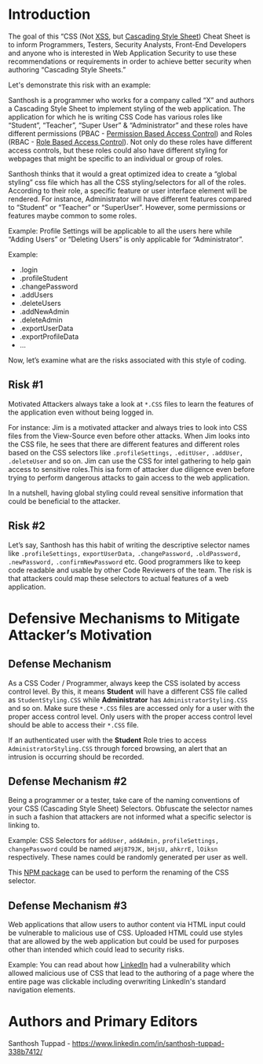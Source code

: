 Introduction
============

The goal of this “CSS (Not [XSS](/XSS_(Cross_Site_Scripting)_Prevention_Cheat_Sheet\ "wikilink"), but [Cascading Style Sheet](https://www.w3schools.com/css/css_intro.asp)) Cheat Sheet is to inform Programmers, Testers, Security Analysts, Front-End Developers and anyone who is interested in Web Application Security to use these recommendations or requirements in order to achieve better security when authoring “Cascading Style Sheets.”

Let's demonstrate this risk with an example:

Santhosh is a programmer who works for a company called “X” and authors a Cascading Style Sheet to implement styling of the web application. The application for which he is writing CSS Code has various roles like “Student”, “Teacher”, “Super User” & “Administrator” and these roles have different permissions (PBAC - [Permission Based Access Control](/Access_Control_Cheat_Sheet\ "wikilink")) and Roles (RBAC - [Role Based Access Control](/Access_Control_Cheat_Sheet\ "wikilink")). Not only do these roles have different access controls, but these roles could also have different styling for webpages that might be specific to an individual or group of roles.

Santhosh thinks that it would a great optimized idea to create a “global styling” css file which has all the CSS styling/selectors for all of the roles. According to their role, a specific feature or user interface element will be rendered. For instance, Administrator will have different features compared to “Student” or “Teacher” or “SuperUser”. However, some permissions or features maybe common to some roles.

Example: Profile Settings will be applicable to all the users here while “Adding Users” or “Deleting Users” is only applicable for “Administrator”.

Example:

-   .login
-   .profileStudent
-   .changePassword
-   .addUsers
-   .deleteUsers
-   .addNewAdmin
-   .deleteAdmin
-   .exportUserData
-   .exportProfileData
-   ...

Now, let’s examine what are the risks associated with this style of coding.

Risk \#1
--------

Motivated Attackers always take a look at `*.CSS` files to learn the features of the application even without being logged in.

For instance: Jim is a motivated attacker and always tries to look into CSS files from the View-Source even before other attacks. When Jim looks into the CSS file, he sees that there are different features and different roles based on the CSS selectors like `.profileSettings,` `.editUser,` `.addUser,` `.deleteUser` and so on. Jim can use the CSS for intel gathering to help gain access to sensitive roles.This isa form of attacker due diligence even before trying to perform dangerous attacks to gain access to the web application.

In a nutshell, having global styling could reveal sensitive information that could be beneficial to the attacker.

Risk \#2
--------

Let’s say, Santhosh has this habit of writing the descriptive selector names like `.profileSettings,` `exportUserData,` `.changePassword,` `.oldPassword,` `.newPassword,` `.confirmNewPassword` etc. Good programmers like to keep code readable and usable by other Code Reviewers of the team. The risk is that attackers could map these selectors to actual features of a web application.

Defensive Mechanisms to Mitigate Attacker’s Motivation
======================================================

Defense Mechanism
-----------------

As a CSS Coder / Programmer, always keep the CSS isolated by access control level. By this, it means **Student** will have a different CSS file called as `StudentStyling.CSS` while **Administrator** has `AdministratorStyling.CSS` and so on. Make sure these `*.CSS` files are accessed only for a user with the proper access control level. Only users with the proper access control level should be able to access their `*.CSS` file.

If an authenticated user with the **Student** Role tries to access `AdministratorStyling.CSS` through forced browsing, an alert that an intrusion is occurring should be recorded.

Defense Mechanism \#2
---------------------

Being a programmer or a tester, take care of the naming conventions of your CSS (Cascading Style Sheet) Selectors. Obfuscate the selector names in such a fashion that attackers are not informed what a specific selector is linking to.

Example: CSS Selectors for `addUser,` `addAdmin,` `profileSettings,` `changePassword` could be named `aHj879JK,` `bHjsU,` `ahkrrE,` `lOiksn` respectively. These names could be randomly generated per user as well.

This [NPM package](https://www.npmjs.com/package/rename-css-selectors) can be used to perform the renaming of the CSS selector.

Defense Mechanism \#3
---------------------

Web applications that allow users to author content via HTML input could be vulnerable to malicious use of CSS. Uploaded HTML could use styles that are allowed by the web application but could be used for purposes other than intended which could lead to security risks.

Example: You can read about how [LinkedIn](https://www.scmagazineuk.com/style-sheet-vulnerability-allowed-attacker-hijack-linkedin-pages/article/1479529) had a vulnerability which allowed malicious use of CSS that lead to the authoring of a page where the entire page was clickable including overwriting LinkedIn's standard navigation elements.

Authors and Primary Editors
===========================

Santhosh Tuppad - <https://www.linkedin.com/in/santhosh-tuppad-338b7412/>

